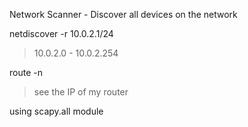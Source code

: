 Network Scanner - Discover all devices on the network

netdiscover -r 10.0.2.1/24
> 10.0.2.0 - 10.0.2.254

route -n
> see the IP of my router

using scapy.all module
